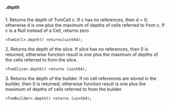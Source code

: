 ##### .depth 

 1\. Returns the depth of TvmCell c. If c has no references, then d = 0; otherwise d is one plus the maximum of depths of cells referred to from c. If c is a Null instead of a Cell, returns zero.

 ```
 <TvmCell>.depth() returns(uint64);
```

2\. Returns the depth of the slice. If slice has no references, then 0 is returned, otherwise function result is one plus the maximum of depths of the cells referred to from the slice.

```
<TvmSlice>.depth() returns (uint64);
```

3\. Returns the depth of the builder. If no cell references are stored in the builder, then 0 is returned; otherwise function result is one plus the maximum of depths of cells referred to from the builder.

```
<TvmBuilder>.depth() returns (uint64);
```
